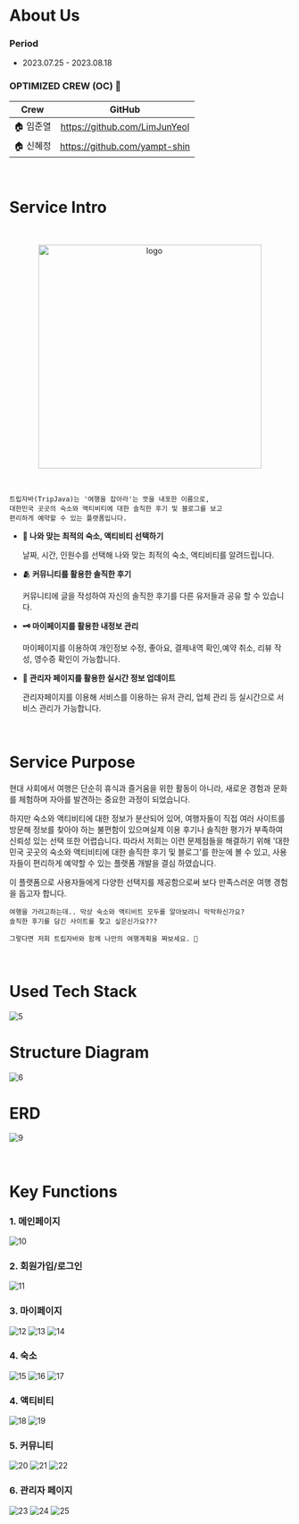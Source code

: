 # About Us

### Period

- 2023.07.25 - 2023.08.18

### OPTIMIZED CREW (OC) 🧞

|**Crew**|GitHub|
|:---:|:---:|
|🏠 임준열|https://github.com/LimJunYeol|
|🏠 신혜정|https://github.com/yampt-shin|
<br/>

# Service Intro

<br/>
<p align="center">
  <img width="400" alt="logo" src="https://github.com/yampt-shin/TripJava/assets/83085779/c7737ab6-a48c-430f-894d-e802829c39e5">
</p>
<br/>

```
트립자바(TripJava)는 '여행을 잡아라'는 뜻을 내포한 이름으로,
대한민국 곳곳의 숙소와 액티비티에 대한 솔직한 후기 및 블로그를 보고
편리하게 예약할 수 있는 플랫폼입니다.
```

- **📃 나와 맞는 최적의 숙소, 액티비티 선택하기**

    날짜, 시간, 인원수를 선택해 나와 맞는 최적의 숙소, 액티비티를 알려드립니다.

- **🫂 커뮤니티를 활용한 솔직한 후기**

    커뮤니티에 글을 작성하여 자신의 솔직한 후기를 다른 유저들과 공유 할 수 있습니다.
  
- **🗝️ 마이페이지를 활용한 내정보 관리**

    마이페이지를 이용하여 개인정보 수정, 좋아요, 결제내역 확인,예약 취소, 리뷰 작성, 영수증 확인이 가능합니다.
  
- **💸 관리자 페이지를 활용한 실시간 정보 업데이트**

    관리자페이지를 이용해 서비스를 이용하는 유저 관리, 업체 관리 등 실시간으로 서비스 관리가 가능합니다.


<br />

# Service Purpose

현대 사회에서 여행은 단순히 휴식과 즐거움을 위한 활동이 아니라, 새로운 경험과 문화를 체험하며 자아를 발견하는 중요한 과정이 되었습니다. 

하지만 숙소와 액티비티에 대한 정보가 분산되어 있어, 여행자들이 직접 여러 사이트를 방문해 정보를 찾아야 하는 불편함이 있으며실제 이용 후기나 솔직한 평가가 부족하여 신뢰성 있는 선택 또한 어렵습니다.
따라서 저희는 이런 문제점들을 해결하기 위해 '대한민국 곳곳의 숙소와 액티비티에 대한 솔직한 후기 및 블로그'를 한눈에 볼 수 있고, 사용자들이 편리하게 예약할 수 있는 플랫폼 개발을 결심 하였습니다. 

이 플랫폼으로 사용자들에게 다양한 선택지를 제공함으로써
보다 만족스러운 여행 경험을 돕고자 합니다.
```
여행을 가려고하는데.. 막상 숙소와 액티비트 모두를 알아보려니 막막하신가요?
솔직한 후기를 담긴 사이트를 찾고 싶은신가요???

그렇다면 저희 트립자바와 함께 나만의 여행계획을 짜보세요. 🙂
```

<br />


# Used Tech Stack
![5](https://github.com/yampt-shin/TripJava/assets/83085779/6b1d2ef3-7642-4704-b933-eb90dba7b1df)
<br />

# Structure Diagram
![6](https://github.com/yampt-shin/TripJava/assets/83085779/24bcd6ea-bc8e-4545-9911-b858b1003de0)
<br />

# ERD
![9](https://github.com/yampt-shin/TripJava/assets/83085779/b9f034a0-b4df-4f1d-81e7-b81f4d12e792)

<br/>

# Key Functions 

### 1. 메인페이지

![10](https://github.com/yampt-shin/TripJava/assets/83085779/33ffb827-c72d-4307-a794-45c729d3da11)

### 2. 회원가입/로그인

![11](https://github.com/yampt-shin/TripJava/assets/83085779/659aab8a-83f6-40ff-8818-e8f3c3b52a38)

### 3. 마이페이지

![12](https://github.com/yampt-shin/TripJava/assets/83085779/1d450bdb-36fa-4d88-9f9c-9537426c7ff6)
![13](https://github.com/yampt-shin/TripJava/assets/83085779/0e348008-0325-41d8-a12a-719ad250d98b)
![14](https://github.com/yampt-shin/TripJava/assets/83085779/a41f6ddd-4001-485e-b7df-b3acb7eefaca)

### 4. 숙소

![15](https://github.com/yampt-shin/TripJava/assets/83085779/860e77c4-bddc-4525-bf68-3771ff7350d1)
![16](https://github.com/yampt-shin/TripJava/assets/83085779/9dfc7f67-2940-4e6e-b9a9-4b2fa0fc8f23)
![17](https://github.com/yampt-shin/TripJava/assets/83085779/08fde58c-36bc-43f8-b45a-89aa2758c9a9)

### 4. 액티비티

![18](https://github.com/yampt-shin/TripJava/assets/83085779/99b443a6-4f7f-456f-b5c3-1dec630516e3)
![19](https://github.com/yampt-shin/TripJava/assets/83085779/fad063cb-dcbe-4e54-8a6b-9d4fa08784ea)


### 5. 커뮤니티

![20](https://github.com/yampt-shin/TripJava/assets/83085779/4269e73d-9da1-47f7-b88f-6ebd5effa632)
![21](https://github.com/yampt-shin/TripJava/assets/83085779/2f9d4457-30ea-41db-8e35-e714dd393095)
![22](https://github.com/yampt-shin/TripJava/assets/83085779/ac7c57f9-00ca-4be4-b04f-ae93064f485e)

### 6. 관리자 페이지

![23](https://github.com/yampt-shin/TripJava/assets/83085779/d80ffd84-b7d1-475d-8a9b-a34bfed6df5d)
![24](https://github.com/yampt-shin/TripJava/assets/83085779/ab2ffde7-b7a8-47f1-bff8-8d8d91870e99)
![25](https://github.com/yampt-shin/TripJava/assets/83085779/aa9b295e-ebcf-4b4b-8284-aaf3fef9fed4)

<br />





